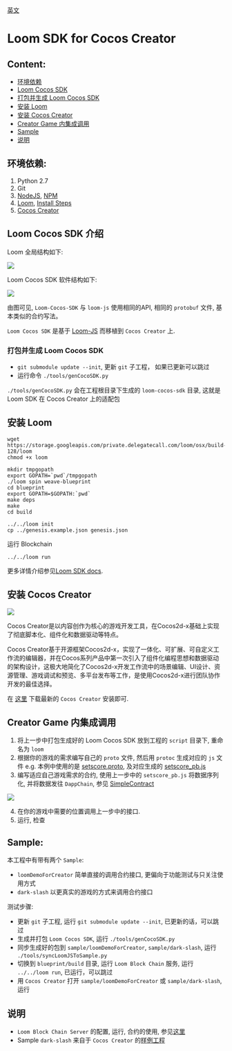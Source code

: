[英文](https://github.com/chandlerette/cocos-sdk/blob/master/readme.md)

# Loom SDK for Cocos Creator

## Content:

 * [环境依赖](#环境依赖)
 * [Loom Cocos SDK](#loom-cocos-sdk-介绍)
 * [打包并生成 Loom Cocos SDK](#打包并生成-loom-cocos-sdk)
 * [安装 Loom](#安装-loom)
 * [安装 Cocos Creator](#安装-cocos-creator)
 * [Creator Game 内集成调用](#creator-game-内集成调用)
 * [Sample](#sample)
 * [说明](#说明)


## 环境依赖:

1. Python 2.7
2. Git
3. [NodeJS](https://nodejs.org/en/), [NPM](https://www.npmjs.com/get-npm)
4. [Loom](https://loomx.io/), [Install Steps](https://loomx.io/developers/docs/en/prereqs.html)
5. [Cocos Creator](http://www.cocos.com/creator)


## Loom Cocos SDK 介绍

Loom 全局结构如下:

![](https://github.com/Cocos-BCX/cocos-sdk/blob/master/images/Loom-Cocos-SDK.png)

Loom Cocos SDK 软件结构如下:

![](https://github.com/Cocos-BCX/cocos-sdk/blob/master/images/loom-cocos-sdk-struct.png)

由图可见, `Loom-Cocos-SDK` 与 `loom-js` 使用相同的API, 相同的 `protobuf` 文件, 基本类似的合约写法。

`Loom Cocos SDK` 是基于 [Loom-JS](https://github.com/loomnetwork/loom-js/) 而移植到 `Cocos Creator` 上.

### 打包并生成 Loom Cocos SDK

* `git submodule update --init`, 更新 `git` 子工程， 如果已更新可以跳过
* 运行命令 `./tools/genCocoSDK.py`

`./tools/genCocoSDK.py` 会在工程根目录下生成的 `loom-cocos-sdk` 目录, 这就是 Loom SDK 在 Cocos Creator 上的适配包

## 安装 Loom

```
wget https://storage.googleapis.com/private.delegatecall.com/loom/osx/build-128/loom
chmod +x loom

mkdir tmpgopath
export GOPATH=`pwd`/tmpgopath
./loom spin weave-blueprint
cd blueprint
export GOPATH=$GOPATH:`pwd`
make deps
make
cd build

../../loom init
cp ../genesis.example.json genesis.json
```

运行 Blockchain

```
../../loom run
```

更多详情介绍参见[Loom SDK docs](https://loomx.io/developers/docs/en/prereqs.html).


## 安装 Cocos Creator

![](http://www.cocos2d-x.org/s/images/creator_192.png)

Cocos Creator是以内容创作为核心的游戏开发工具，在Cocos2d-x基础上实现了彻底脚本化、组件化和数据驱动等特点。

Cocos Creator基于开源框架Cocos2d-x，实现了一体化、可扩展、可自定义工作流的编辑器，并在Cocos系列产品中第一次引入了组件化编程思想和数据驱动的架构设计，这极大地简化了Cocos2d-x开发工作流中的场景编辑、UI设计、资源管理、游戏调试和预览、多平台发布等工作，是使用Cocos2d-x进行团队协作开发的最佳选择。

在 [这里](http://www.cocos.com/creator) 下载最新的 `Cocos Creator` 安装即可.


## Creator Game 内集成调用

1. 将上一步中打包生成好的 Loom Cocos SDK 放到工程的 `script` 目录下, 重命名为 `loom`
2. 根据你的游戏的需求编写自己的 `proto` 文件, 然后用 `protoc` 生成对应的 `js` 文件
  e.g. 本例中使用的是 [setscore.proto](https://github.com/loomnetwork/phaser-sdk-demo/blob/master/src/assets/protobuff/setscore.proto), 及对应生成的 [setscore_pb.js](https://github.com/loomnetwork/phaser-sdk-demo/blob/master/src/assets/protobuff/setscore_pb.js)
3. 编写适应自己游戏需求的合约, 使用上一步中的 `setscore_pb.js` 将数据序列化, 并将数据发往 `DappChain`, 参见  [SimpleContract](https://github.com/loomnetwork/phaser-sdk-demo/blob/master/src/SimpleContract.js)

![](https://github.com/Cocos-BCX/cocos-sdk/blob/master/images/script_loom_folder.png)

4. 在你的游戏中需要的位置调用上一步中的接口.
5. 运行, 检查

## Sample:

本工程中有带有两个 `Sample`:
* `loomDemoForCreator` 简单直接的调用合约接口, 更偏向于功能测试与只关注使用方式
* `dark-slash` 以更真实的游戏的方式来调用合约接口

测试步骤:

* 更新 `git` 子工程, 运行 `git submodule update --init`, 已更新的话，可以跳过
* 生成并打包 `Loom Cocos SDK`, 运行 `./tools/genCocoSDK.py`
* 同步生成好的包到 `sample/loomDemoForCreator`, `sample/dark-slash`, 运行 `./tools/syncLoomJSToSample.py`
* 切换到 `blueprint/build` 目录, 运行 `Loom Block Chain` 服务, 运行 `../../loom run`, 已运行，可以跳过
* 用 `Cocos Creator` 打开 `sample/loomDemoForCreator` 或 `sample/dark-slash`, 运行

## 说明

* `Loom Block Chain Server` 的配置, 运行, 合约的使用, 参见[这里](https://loomx.io/developers/docs/en/prereqs.html)
* Sample `dark-slash` 来自于 `Cocos Creator` 的[样例工程](https://github.com/cocos-creator/tutorial-dark-slash)


